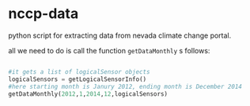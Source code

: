nccp-data
=========

python script for extracting data from nevada climate change portal.

all we need to do is call the function ```getDataMonthly``` s follows:
```python

#it gets a list of logicalSensor objects
logicalSensors = getLogicalSensorInfo()
#here starting month is Janury 2012, ending month is December 2014
getDataMonthly(2012,1,2014,12,logicalSensors)

```
